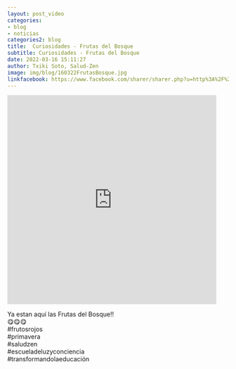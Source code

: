 ```yaml
---
layout: post_video
categories:
- blog
- noticias
categories2: blog
title:  Curiosidades - Frutas del Bosque
subtitle: Curiosidades - Frutas del Bosque
date: 2022-03-16 15:11:27
author: Txiki Soto, Salud-Zen
image: img/blog/160322FrutasBosque.jpg
linkfacebook: https://www.facebook.com/sharer/sharer.php?u=http%3A%2F%2Fwww.salud-zen.com%2Fblog%2Fnoticias%2F2022%2F03%2F16%2Fcuriosidades-frutas-bosque.html&amp;src=sdkpreparse
---
```


<iframe src="https://www.facebook.com/plugins/video.php?height=476&href=https%3A%2F%2Fwww.facebook.com%2Fsaludzen.estilodevida%2Fvideos%2F1211037242759766%2F&show_text=false&width=476&t=0" width="476" height="476" style="border:none;overflow:hidden" scrolling="no" frameborder="0" allowfullscreen="true" allow="autoplay; clipboard-write; encrypted-media; picture-in-picture; web-share" allowFullScreen="true"></iframe>

Ya estan aquí las Frutas del Bosque!!  
😋😋😋  
#frutosrojos  
#primavera  
#saludzen   
#escueladeluzyconciencia   
#transformandolaeducación  
